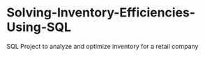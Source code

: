 # Solving-Inventory-Efficiencies-Using-SQL
SQL Project to analyze and optimize inventory for a retail company
